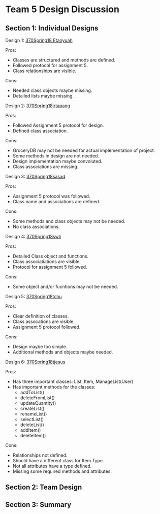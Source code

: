 # Team 5 Design Discussion

## Section 1: Individual Designs
Design 1: [370Spring18 Etanyuah](https://github.com/qc-se-spring2018/370Spring18Team5/blob/master/GroupProject/Design-Individual/370Spring18%20Etanyauh/design.PNG)

Pros:  
* Classes are structured and methods are defined.
* Followed protocol for assignment 5.
* Class relationships are visible.


Cons:
* Needed class objects maybe missing.
* Detailed lists maybe missing.

Design 2: [370Spring18jrtapang](https://github.com/qc-se-spring2018/370Spring18Team5/blob/master/GroupProject/Design-Individual/370Spring18jrtapang/design.pdf)

Pros:
* Followed Assignment 5 protocol for design.
* Defined class association.

Cons:
* GroceryDB may not be needed for actual implementation of project.
* Some methods in design are not needed.
* Design implementation maybe convoluted.
* Class associations are missing.

Design 3: [370Spring18sasad](https://github.com/qc-se-spring2018/370Spring18Team5/blob/master/GroupProject/Design-Individual/370Spring18sasad/design.pdf)

Pros:

* Assignment 5 protocol was followed.
* Class name and associations are defined.

Cons:

* Some methods and class objects may not be needed.
* No class associations.

Design 4: [370Spring18swli](https://github.com/qc-se-spring2018/370Spring18Team5/blob/master/GroupProject/Design-Individual/370Spring18swli/design.pdf)

Pros:

* Detailed Class object and functions.
* Class associatiations are visible.
* Protocol for assignment 5 followed.

Cons:

* Some object and/or fucntions may not be needed.

Design 5: [370Spring18tchu](https://github.com/qc-se-spring2018/370Spring18Team5/blob/master/GroupProject/Design-Individual/370Spring18tchu/design.pdf)

Pros:

* Clear definition of classes.
* Class assocations are visible.
* Assignment 5 protocol followed.

Cons:
* Design maybe too simple.
* Additional methods and objects maybe needed.

Design 6: [370Spring18tjesus](https://github.com/qc-se-spring2018/370Spring18Team5/blob/master/GroupProject/Design-Individual/370Spring18tjesus/design.pdf)

Pros:
* Has three important classes: List, Item, ManageList(User)
* Has important methods for the classes:
  * addToList()
  * deleteFromList()
  * updateQuantity()
  * createList()
  * renameList()
  * selectList()
  * deleteList()
  * addItem()
  * deleteItem()

Cons:
* Relationships not defined.
* Should have a different class for Item Type.
* Not all attributes have a type defined.
* Missing some required methods and attributes.

## Section 2: Team Design

## Section 3: Summary
